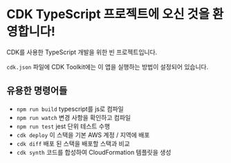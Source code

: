 # CDK TypeScript 프로젝트에 오신 것을 환영합니다!

CDK를 사용한 TypeScript 개발을 위한 빈 프로젝트입니다.

`cdk.json` 파일에 CDK Toolkit에는 이 앱을 실행하는 방법이 설정되어 있습니다.

## 유용한 명령어들

 * `npm run build`   typescript를 js로 컴파일
 * `npm run watch`   변경 사항을 확인하고 컴파일
 * `npm run test`    jest 단위 테스트 수행
 * `cdk deploy`      이 스택을 기본 AWS 계정 / 지역에 배포
 * `cdk diff`        배포 된 스택을 배포할 스택과 비교
 * `cdk synth`       코드를 합성하여 CloudFormation 템플릿을 생성
